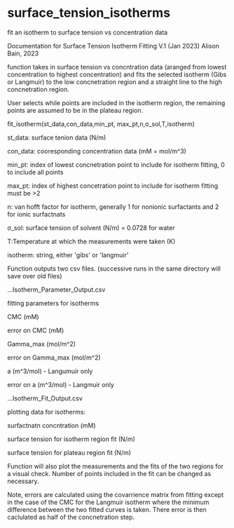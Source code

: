 # surface_tension_isotherms
fit an isotherm to surface tension vs concentration data

Documentation for Surface Tension Isotherm Fitting V.1 (Jan 2023)
Alison Bain, 2023

function takes in surface tension vs concntration data 
(aranged from lowest concentration to highest concentration) 
and fits the selected isotherm (Gibs or Langmuir) to the low
 concnetration region and a straight line to the high 
concnetration region. 

User selects while points are included in the isotherm region,
the remaining points are assumed to be in the plateau region.

fit_isotherm(st_data,con_data,min_pt, max_pt,n,σ_sol,T,isotherm)

st_data: surface tenion data (N/m)

con_data: cooresponding concentration data (mM = mol/m^3)

min_pt: index of lowest concnetration point to include for isotherm fitting, 0 to include all points

max_pt: index of highest concetration point to include for isotherm fitting must be >2

n: van hofft factor for isotherm, generally 1 for nonionic surfactants and 2 for ionic surfactnats

σ_sol: surface tension of solvent (N/m) = 0.0728 for water

T:Temperature at which the measurements were taken (K)

isotherm: string, either 'gibs' or 'langmuir'

Function outputs two csv files. 
(successive runs in the same directory will save over old files)

...Isotherm_Parameter_Output.csv

fitting parameters for isotherms

CMC (mM)

error on CMC (mM)

Gamma_max (mol/m^2)

error on Gamma_max (mol/m^2)

a (m^3/mol) - Langumuir only 

error on a (m^3/mol) - Langmuir only

...Isotherm_Fit_Output.csv

plotting data for isotherms:

surfactnatn concntration (mM)

surface tension for isotherm region fit (N/m)

surface tension for plateau region fit (N/m)

Function will also plot the measurements and the fits of the two regions
for a visual check. Number of points included in the fit
can be changed as necessary. 

Note, errors are calculated using the covarrience matrix from 
fitting except in the case of the CMC for the Langmuir isotherm 
where the minimum difference between the two fitted curves is taken.
There error is then caclulated as half of the concnetration step. 
